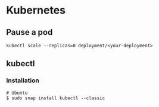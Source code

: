# Kubernetes

## Pause a pod

`kubectl scale --replicas=0 deployment/<your-deployment>`

## kubectl

### Installation

```
# Ubuntu
$ sudo snap install kubectl --classic
```
